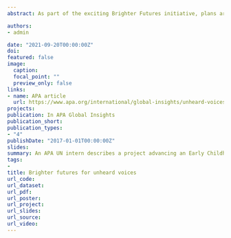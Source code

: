 ```yaml
---
abstract: As part of the exciting Brighter Futures initiative, plans are advancing for APA-UN representatives, other UN-NGO members, and community-based organizations to actualize an audio & video project on uprooted young children and their families in Elmhurst/Corona, Queens. Although nascent, the exploratory project's goal is two-fold, (1) to capture a snapshot of the children's voices and (2) to advocate for ECD services, vis-a-vis migrant children at-risk and in vulnerable situations. Overall, the project hopes to advance in the upcoming year to (a) influence potential funding for ECD's availability to promote healthy child development of migrant children and (b) elevate children's voices and their needs to a broader NGO and UN platform and establish them as stakeholders beyond the data, as a voice rather than a statistic.

authors:
- admin

date: "2021-09-20T00:00:00Z"
doi:
featured: false
image:
  caption:
  focal_point: ""
  preview_only: false
links:
- name: APA article
  url: https://www.apa.org/international/global-insights/unheard-voices
projects:
publication: In APA Global Insights
publication_short:
publication_types:
- "4"
publishDate: "2017-01-01T00:00:00Z"
slides: 
summary: An APA UN intern describes a project advancing an Early Childhood Development initiative in Elmhurst-Corona, New York.
tags:
- 
title: Brighter futures for unheard voices
url_code: 
url_dataset:
url_pdf: 
url_poster: 
url_project:
url_slides: 
url_source: 
url_video: 
---
```

